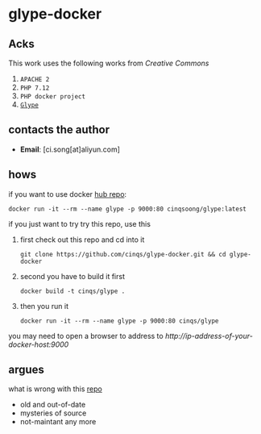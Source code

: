 # glype-docker

## Acks
This work uses the following works from *Creative Commons*

1. `APACHE 2`
2. `PHP 7.12`
3. `PHP docker project`
4. [`Glype`](https://sourceforge.net/projects/glypeproxy/)

## contacts the author

* **Email**: [ci.song[at]aliyun.com]


## hows

if you want to use docker [hub repo](https://hub.docker.com/u/cinqsoong/glype/):

    docker run -it --rm --name glype -p 9000:80 cinqsoong/glype:latest

if you just want to try try this repo, use this

1. first check out this repo and cd into it

       git clone https://github.com/cinqs/glype-docker.git && cd glype-docker

2. second you have to build it first

       docker build -t cinqs/glype .

3. then you run it

       docker run -it --rm --name glype -p 9000:80 cinqs/glype
    
you may need to open a browser to address to *http://ip-address-of-your-docker-host:9000*

## argues

what is wrong with this [repo](https://hub.docker.com/r/frankzhang/glype/)

* old and out-of-date
* mysteries of source
* not-maintant any more
